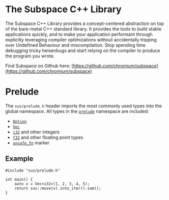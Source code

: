 # The Subspace C++ Library

The Subspace C++ Library provides a concept-centered abstraction on top of
the bare-metal C++ standard library. It provides the tools to build
stable applications quickly, and to make your application performant through
explicitly leveraging compiler optimizations without accidentally tripping
over Undefined Behaviour and miscompilation. Stop spending time debugging
tricky heisenbugs and start relying on the compiler to produce the program
you wrote.

Find Subspace on Github here:
[https://github.com/chromium/subspace](https://github.com/chromium/subspace)

# Prelude

The `sus/prelude.h` header imports the most commonly used types into the
global namespace. All types in the [`prelude`]($sus::prelude) namespace are
included:
* [`Option`]($sus::option::Option)
* [`Vec`]($sus::collections::Vec)
* [`i32`]($sus::num::i32) and other integers
* [`f32`]($sus::num::f32) and other floating point types
* [`unsafe_fn`]($sus::marker::unsafe_fn) marker

## Example
```
#include "sus/prelude.h"

int main() {
    auto v = Vec<i32>(1, 2, 3, 4, 5);
    return sus::move(v).into_iter().sum();
}
```
